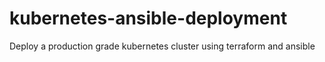 # kubernetes-ansible-deployment
Deploy a production grade kubernetes cluster using terraform and ansible
